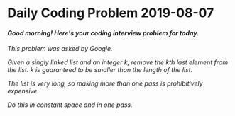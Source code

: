 # Daily Coding Problem 2019-08-07

####  _Good morning! Here's your coding interview problem for today._

_This problem was asked by Google._

_Given a singly linked list and an integer k, remove the kth last element from the list. k is guaranteed to be smaller than the length of the list._

_The list is very long, so making more than one pass is prohibitively expensive._

_Do this in constant space and in one pass._
